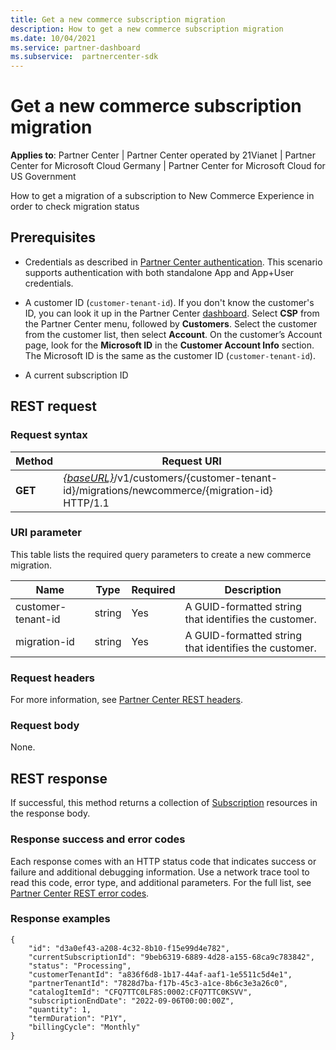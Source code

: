 ```yaml
---
title: Get a new commerce subscription migration
description: How to get a new commerce subscription migration
ms.date: 10/04/2021
ms.service: partner-dashboard
ms.subservice:  partnercenter-sdk
---
```


#  Get a new commerce subscription migration

**Applies to**: Partner Center | Partner Center operated by 21Vianet | Partner Center for Microsoft Cloud Germany | Partner Center for Microsoft Cloud for US Government

How to get a migration of a subscription to New Commerce Experience in order to check migration status

## Prerequisites

- Credentials as described in [Partner Center authentication](partner-center-authentication.md). This scenario supports authentication with both standalone App and App+User credentials.

- A customer ID (`customer-tenant-id`). If you don't know the customer's ID, you can look it up in the Partner Center [dashboard](https://partner.microsoft.com/dashboard). Select **CSP** from the Partner Center menu, followed by **Customers**. Select the customer from the customer list, then select **Account**. On the customer’s Account page, look for the **Microsoft ID** in the **Customer Account Info** section. The Microsoft ID is the same as the customer ID  (`customer-tenant-id`).

- A current subscription ID

## REST request

### Request syntax

| Method  | Request URI                                                                                                                           |
|---------|---------------------------------------------------------------------------------------------------------------------------------------|
| **GET** | [*{baseURL}*](partner-center-rest-urls.md)/v1/customers/{customer-tenant-id}/migrations/newcommerce/{migration-id} HTTP/1.1           |

### URI parameter

This table lists the required query parameters to create a new commerce migration.

| Name               | Type   | Required | Description                                           |
|--------------------|--------|----------|-------------------------------------------------------|
| customer-tenant-id | string | Yes      | A GUID-formatted string that identifies the customer. |
| migration-id       | string | Yes      | A GUID-formatted string that identifies the customer. |

### Request headers

For more information, see [Partner Center REST headers](headers.md).

### Request body

None.

## REST response

If successful, this method returns a collection of [Subscription](subscription-resources.md) resources in the response body.

### Response success and error codes

Each response comes with an HTTP status code that indicates success or failure and additional debugging information. Use a network trace tool to read this code, error type, and additional parameters. For the full list, see [Partner Center REST error codes](error-codes.md).

### Response examples

```http
{
    "id": "d3a0ef43-a208-4c32-8b10-f15e99d4e782",
    "currentSubscriptionId": "9beb6319-6889-4d28-a155-68ca9c783842",
    "status": "Processing",
    "customerTenantId": "a836f6d8-1b17-44af-aaf1-1e5511c5d4e1",
    "partnerTenantId": "7828d7ba-f17b-45c3-a1ce-8b6c3e3a26c0",
    "catalogItemId": "CFQ7TTC0LF8S:0002:CFQ7TTC0KSVV",
    "subscriptionEndDate": "2022-09-06T00:00:00Z",
    "quantity": 1,
    "termDuration": "P1Y",
    "billingCycle": "Monthly"
}
```
